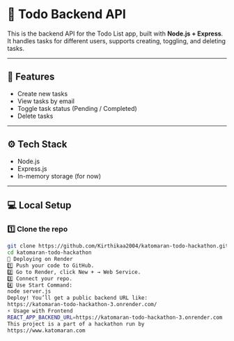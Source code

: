 # 🚀 Todo Backend API

This is the backend API for the Todo List app, built with **Node.js + Express**.  
It handles tasks for different users, supports creating, toggling, and deleting tasks.

---

## 🌟 Features

- Create new tasks
- View tasks by email
- Toggle task status (Pending / Completed)
- Delete tasks

---

## ⚙️ Tech Stack

- Node.js
- Express.js
- In-memory storage (for now)

---

## 💻 Local Setup


### 1️⃣ Clone the repo

```bash
git clone https://github.com/Kirthikaa2004/katomaran-todo-hackathon.git
cd katomaran-todo-hackathon
🚀 Deploying on Render
1️⃣ Push your code to GitHub.
2️⃣ Go to Render, click New + → Web Service.
3️⃣ Connect your repo.
4️⃣ Use Start Command:
node server.js
Deploy! You’ll get a public backend URL like:
https://katomaran-todo-hackathon-3.onrender.com/
⚡ Usage with Frontend
REACT_APP_BACKEND_URL=https://katomaran-todo-hackathon-3.onrender.com
This project is a part of a hackathon run by
https://www.katomaran.com
